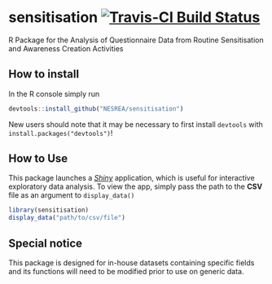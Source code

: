 
<!-- README.md is generated from README.Rmd. Please edit that file -->
sensitisation [![Travis-CI Build Status](https://travis-ci.org/BroVic/sensitisation.svg?branch=master)](https://travis-ci.org/BroVic/sensitisation)
===================================================================================================================================================

R Package for the Analysis of Questionnaire Data from Routine Sensitisation and Awareness Creation Activities

How to install
--------------

In the R console simply run

``` r
devtools::install_github("NESREA/sensitisation")
```

New users should note that it may be necessary to first install `devtools` with `install.packages("devtools")`!

How to Use
----------

This package launches a *[Shiny](https://shiny.rstudio.com/)* application, which is useful for interactive exploratory data analysis. To view the app, simply pass the path to the **CSV** file as an argument to `display_data()`

``` r
library(sensitisation)
display_data("path/to/csv/file")
```

Special notice
--------------

This package is designed for in-house datasets containing specific fields and its functions will need to be modified prior to use on generic data.
